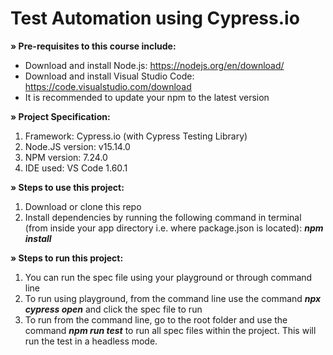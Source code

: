 <h1>Test Automation using Cypress.io</h1>

<B>» Pre-requisites to this course include:</B>

- Download and install Node.js: https://nodejs.org/en/download/
- Download and install Visual Studio Code: https://code.visualstudio.com/download
- It is recommended to update your npm to the latest version

<B>» Project Specification:</B>

1. Framework: Cypress.io (with Cypress Testing Library)
2. Node.JS version: v15.14.0
3. NPM version: 7.24.0
4. IDE used: VS Code 1.60.1

<B>» Steps to use this project:</B>

1. Download or clone this repo
2. Install dependencies by running the following command in terminal (from inside your app directory i.e. where package.json is located): <I><B>npm install</I></B>

<B>» Steps to run this project:</B>

1. You can run the spec file using your playground or through command line
2. To run using playground, from the command line use the command <I><B>npx cypress open</I></B> and click the spec file to run
3. To run from the command line, go to the root folder and use the command <I><B>npm run test</I></B> to run all spec files within the project. This will run the test in a headless mode.